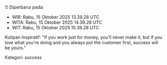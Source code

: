 ⏰ Diperbarui pada:
- WIB: Rabu, 15 Oktober 2025 13.39.28 UTC
- WITA: Rabu, 15 Oktober 2025 14.39.28 UTC
- WIT: Rabu, 15 Oktober 2025 15.39.28 UTC

Kutipan Inspiratif:
"If you work just for money, you'll never make it, but if you love what you're doing and you always put the customer first, success will be yours."


Kategori: success

